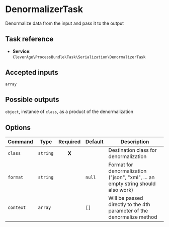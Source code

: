 DenormalizerTask
================

Denormalize data from the input and pass it to the output

Task reference
--------------

* **Service**: `CleverAge\ProcessBundle\Task\Serialization\DenormalizerTask`

Accepted inputs
---------------

`array`

Possible outputs
----------------

`object`, instance of `class`, as a product of the denormalization

Options
-------

| Command | Type | Required | Default | Description |
| ------- | ---- | :------: | ------- | ----------- |
| `class` | `string` | **X** | | Destination class for denormalization |
| `format` | `string` | | `null` | Format for denormalization ("json", "xml", ... an empty string should also work) |
| `context` | `array` | | `[]` | Will be passed directly to the 4th parameter of the denormalize method |

